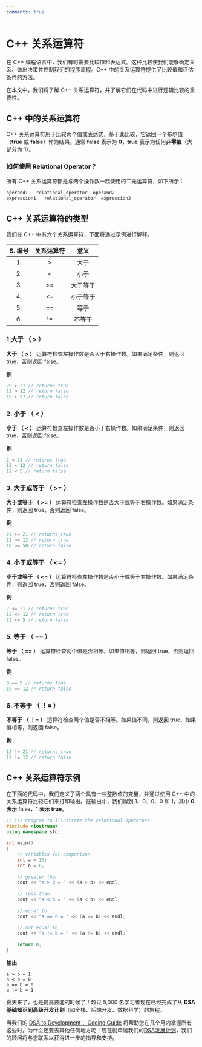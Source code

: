 ```yaml
---
comments: true
---
```


# C++ 关系运算符

在 C++ 编程语言中，我们有时需要比较值和表达式。这种比较使我们能够确定关系、做出决策并控制我们的程序流程。C++ 中的关系运算符提供了比较值和评估条件的方法。

在本文中，我们将了解 C++ 关系运算符，并了解它们在代码中进行逻辑比较的重要性。

## C++ 中的关系运算符

C++ 关系运算符用于比较两个值或表达式，基于此比较，它返回一个布尔值（**true** 或 **false**）作为结果。通常 **false** 表示为 **0，true** 表示为任何**非零值**（大部分为 **1**）。



### 如何使用 Relational Operator？

所有 C++ 关系运算符都是与两个操作数一起使用的二元运算符，如下所示：

```cpp
operand1   relational_operator  operand2
expression1   relational_operator  expression2
```

## C++ 关系运算符的类型

我们在 C++ 中有六个关系运算符，下面将通过示例进行解释。

| S. 编号 | 关系运算符 |   意义   |
| :-----: | :--------: | :------: |
|   1.    |     >      |   大于   |
|   2.    |     <      |   小于   |
|   3.    |     >=     | 大于等于 |
|   4.    |     <=     | 小于等于 |
|   5.    |     ==     |   等于   |
|   6.    |     !=     |  不等于  |

### 1.大于 （ > ）

**大于 （ > ）** 运算符检查左操作数是否大于右操作数。如果满足条件，则返回 true，否则返回 false。

**例**

```cpp
29 > 21 // returns true
12 > 12 // return false
10 > 57 // return false
```

### 2. 小于 （ < ）

**小于 （ < ）** 运算符检查左操作数是否小于右操作数。如果满足条件，则返回 true，否则返回 false。

**例**

```cpp
2 < 21 // returns true
12 < 12 // return false
12 < 5 // return false
```

### 3. 大于或等于 （ >= ）

**大于或等于 （ >= ）** 运算符检查左操作数是否大于或等于右操作数。如果满足条件，则返回 true，否则返回 false。

**例**

```cpp
29 >= 21 // returns true 
12 >= 12 // return true 
10 >= 58 // return false
```

### 4. 小于或等于 （ <= ）

**小于或等于 （ <= ）** 运算符检查左操作数是否小于或等于右操作数。如果满足条件，则返回 true，否则返回 false。

**例**

```cpp
2 <= 21 // returns true 
12 <= 12 // return true 
12 <= 5 // return false
```

### 5. 等于 （ == ）

**等于 （ == ）** 运算符检查两个值是否相等。如果值相等，则返回 true，否则返回 false。

**例**

```cpp
9 == 9 // returns true 
19 == 12 // return false
```

### 6. 不等于 （ ！= ）

**不等于 （ ！= ）** 运算符检查两个值是否不相等。如果值不同，则返回 true，如果值相等，则返回 false。

**例**

```cpp
12 != 21 // returns true
12 != 12 // return false
```

## C++ 关系运算符示例

在下面的代码中，我们定义了两个具有一些整数值的变量，并通过使用 C++ 中的关系运算符比较它们来打印输出。在输出中，我们得到 1、0、0、0 和 1，其中 **0 表示** false，1 **表示 true。**



```cpp
// C++ Program to illustrate the relational operators 
#include <iostream> 
using namespace std; 
  
int main() 
{ 
    // variables for comparison 
    int a = 10; 
    int b = 6; 
  
    // greater than 
    cout << "a > b = " << (a > b) << endl; 
    
    // less than 
    cout << "a < b = " << (a < b) << endl; 
    
    // equal to 
    cout << "a == b = " << (a == b) << endl; 
    
    // not equal to 
    cout << "a != b = " << (a != b) << endl; 
  
    return 0; 
}
```



**输出**

```
a > b = 1
a < b = 0
a == b = 0
a != b = 1
```



夏天来了，也是提高技能的时候了！超过 5,000 名学习者现在已经完成了从 **DSA 基础知识到高级开发计划**（如全栈、后端开发、数据科学）的旅程。

当我们的 [DSA to Development： Coding Guide](https://gfgcdn.com/tu/Q8V/) 将帮助您在几个月内掌握所有这些时，为什么还要去其他任何地方呢！现在就申请我们的[DSA发展计划](https://gfgcdn.com/tu/Q8V/)，我们的顾问将与您联系以获得进一步的指导和支持。

